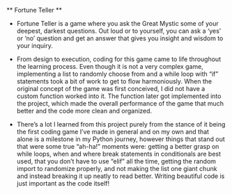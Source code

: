 ** Fortune Teller **

- Fortune Teller is a game where you ask the Great Mystic some of your deepest, darkest questions. Out loud or to yourself, you can ask a ‘yes’ or ‘no’ question and get an answer that gives you insight and wisdom to your inquiry.

- From design to execution, coding for this game came to life throughout the learning process. Even though it is not a very complex game, implementing a list to randomly choose from and a while loop with “if” statements took a bit of work to get to flow harmoniously. When the original concept of the game was first conceived, I did not have a custom function worked into it. The function later got implemented into the project, which made the overall performance of the game that much better and the code more clean and organized.

- There’s a lot I learned from this project purely from the stance of it being the first coding game I’ve made in general and on my own and that alone is a milestone in my Python journey, however things that stand out that were some true “ah-ha!” moments were: getting a better grasp on while loops, when and where break statements in conditionals are best used, that you don’t have to use “elif” all the time, getting the random import to randomize properly, and not making the list one giant chunk and instead breaking it up neatly to read better. Writing beautiful code is just important as the code itself! 